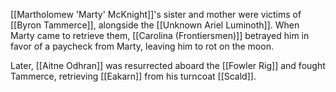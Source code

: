 [[Martholomew 'Marty' McKnight]]'s sister and mother were victims of [[Byron Tammerce]], alongside the [[Unknown Ariel Luminoth]]. When Marty came to retrieve them, [[Carolina (Frontiersmen)]] betrayed him in favor of a paycheck from Marty, leaving him to rot on the moon.

Later, [[Aitne Odhran]] was resurrected aboard the [[Fowler Rig]] and fought Tammerce, retrieving [[Eakarn]] from his turncoat [[Scald]].
